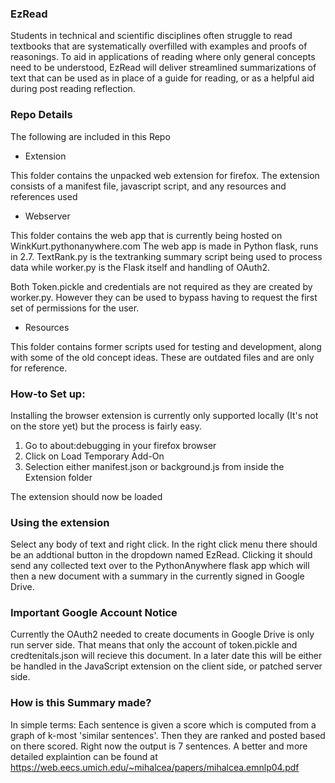 ### EzRead
Students in technical and scientific disciplines often struggle to read
textbooks that are systematically overfilled with examples and proofs of reasonings. To aid in
applications of reading where only general concepts need to be understood, EzRead will
deliver streamlined summarizations of text that can be used as in place of a guide for reading, or as a helpful aid during post reading reflection.




### Repo Details
The following are included in this Repo
* Extension

This folder contains the unpacked web extension for firefox. 
The extension consists of a manifest file, javascript script, and any resources and references used

 * Webserver
 
 This folder contains the web app that is currently being hosted on  WinkKurt.pythonanywhere.com
 The web app is made in Python flask, runs in 2.7. TextRank.py is the textranking summary script being used to process 
 data while worker.py is the Flask itself and handling of OAuth2.
 
 Both Token.pickle and credentials are not required as they are created by worker.py. However they can be used to bypass having to request the first set of
 permissions for the user.
 
 * Resources
 
 This folder contains former scripts used for testing and development, 
 along with some of the old concept ideas. These are outdated files and are only for reference.
 
 
 
 ### How-to Set up:
 
 Installing the browser extension is currently only supported locally (It's not on the store yet) but 
 the process is fairly easy. 
 
 1. Go to about:debugging in your firefox browser
 2. Click on Load Temporary Add-On
 3. Selection either manifest.json or background.js from inside the Extension folder
 
 The extension should now be loaded
 
 ### Using the extension
 
 Select any body of text and right click. In the right click menu there should be an addtional button in the dropdown named EzRead.
  Clicking it should send any collected text over to the PythonAnywhere flask app which will then a new document with a summary in the currently signed in Google Drive.
  
  ### Important Google Account Notice
  
  Currently the OAuth2 needed to create documents in Google Drive is only run server side. That means that only the
   account of token.pickle and credtenitals.json will recieve this document. In a later date this will be either  be 
   handled in the JavaScript extension on the client side, or patched server side.
   
  ### How is this Summary made?
  In simple terms: Each sentence is given a score which is computed from a graph of k-most 'similar sentences'. Then they are ranked and posted based on there scored.
  Right now the output is 7 sentences. 
  A better and more detailed explaintion can be found at <https://web.eecs.umich.edu/~mihalcea/papers/mihalcea.emnlp04.pdf>
